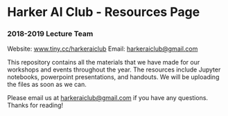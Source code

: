# Harker AI Club - Resources Page
### 2018-2019 Lecture Team
Website: www.tiny.cc/harkeraiclub
Email: harkeraiclub@gmail.com

This repository contains all the materials that we have made for our workshops and events throughout the year. The resources include Jupyter notebooks, powerpoint presentations, and handouts. We will be uploading the files as soon as we can.


Please email us at harkeraiclub@gmail.com if you have any questions. Thanks for reading!
